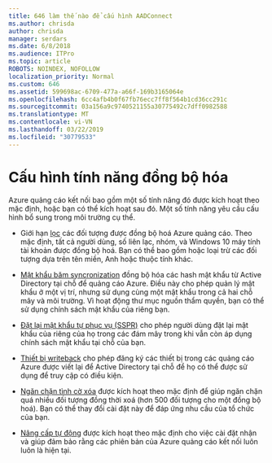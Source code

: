 ```yaml
---
title: 646 làm thế nào để cấu hình AADConnect
ms.author: chrisda
author: chrisda
manager: serdars
ms.date: 6/8/2018
ms.audience: ITPro
ms.topic: article
ROBOTS: NOINDEX, NOFOLLOW
localization_priority: Normal
ms.custom: 646
ms.assetid: 599698ac-6709-477a-a66f-169b3165064e
ms.openlocfilehash: 6cc4afb4b0f67fb76ecc7ff8f564b1cd36cc291c
ms.sourcegitcommit: 03a156a9c9740521155a30775492c7dff0982588
ms.translationtype: MT
ms.contentlocale: vi-VN
ms.lasthandoff: 03/22/2019
ms.locfileid: "30779533"
---
```

# <a name="configure-sync-features"></a>Cấu hình tính năng đồng bộ hóa

Azure quảng cáo kết nối bao gồm một số tính năng đó được kích hoạt theo mặc định, hoặc bạn có thể kích hoạt sau đó. Một số tính năng yêu cầu cấu hình bổ sung trong môi trường cụ thể.
  
- Giới hạn [lọc](https://docs.microsoft.com/azure/active-directory/connect/active-directory-aadconnectsync-configure-filtering) các đối tượng được đồng bộ hoá Azure quảng cáo. Theo mặc định, tất cả người dùng, số liên lạc, nhóm, và Windows 10 máy tính tài khoản được đồng bộ hoá. Bạn có thể bao gồm hoặc loại trừ các đối tượng dựa trên tên miền, Anh hoặc thuộc tính khác. 
    
- [Mật khẩu băm syncronization](https://docs.microsoft.com/azure/active-directory/connect/active-directory-aadconnectsync-implement-password-hash-synchronization) đồng bộ hóa các hash mật khẩu từ Active Directory tại chỗ để quảng cáo Azure. Điều này cho phép quản lý mật khẩu ở một vị trí, nhưng sử dụng cùng một mật khẩu trong cả hai chỗ mây và môi trường. Vì hoạt động thư mục nguồn thẩm quyền, bạn có thể sử dụng chính sách mật khẩu của riêng bạn. 
    
- [Đặt lại mật khẩu tự phục vụ (SSPR)](https://docs.microsoft.com/azure/active-directory/authentication/quickstart-sspr) cho phép người dùng đặt lại mật khẩu của riêng của họ trong các đám mây trong khi vẫn còn áp dụng chính sách mật khẩu tại chỗ của bạn. 
    
- [Thiết bị writeback](https://docs.microsoft.com/azure/active-directory/connect/active-directory-aadconnect-feature-device-writeback) cho phép đăng ký các thiết bị trong các quảng cáo Azure được viết lại để Active Directory tại chỗ để họ có thể được sử dụng để truy cập có điều kiện. 
    
- [Ngăn chặn tình cờ xóa](https://docs.microsoft.com/azure/active-directory/connect/active-directory-aadconnectsync-feature-prevent-accidental-deletes) được kích hoạt theo mặc định để giúp ngăn chặn quá nhiều đối tượng đồng thời xoá (hơn 500 đối tượng cho một đồng bộ hoá). Bạn có thể thay đổi cài đặt này để đáp ứng nhu cầu của tổ chức của bạn. 
    
- [Nâng cấp tự động](https://docs.microsoft.com/azure/active-directory/connect/active-directory-aadconnect-feature-automatic-upgrade) được kích hoạt theo mặc định cho việc cài đặt nhận và giúp đảm bảo rằng các phiên bản của Azure quảng cáo kết nối luôn luôn là hiện tại. 
    

